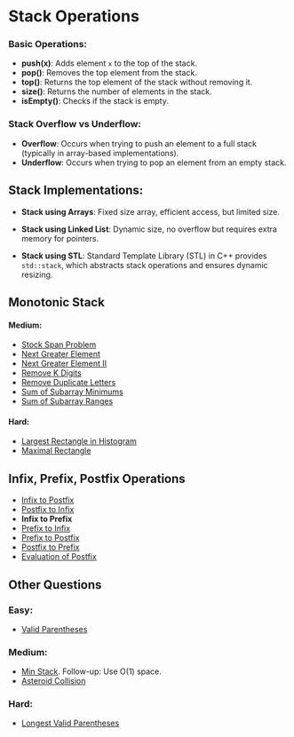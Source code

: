 # Stack Operations

### Basic Operations:
- **push(x)**: Adds element `x` to the top of the stack.
- **pop()**: Removes the top element from the stack.
- **top()**: Returns the top element of the stack without removing it.
- **size()**: Returns the number of elements in the stack.
- **isEmpty()**: Checks if the stack is empty.

### Stack Overflow vs Underflow:
- **Overflow**: Occurs when trying to push an element to a full stack (typically in array-based implementations).
- **Underflow**: Occurs when trying to pop an element from an empty stack.

## Stack Implementations:
- **Stack using Arrays**: Fixed size array, efficient access, but limited size.
   
- **Stack using Linked List**: Dynamic size, no overflow but requires extra memory for pointers.

- **Stack using STL**: Standard Template Library (STL) in C++ provides `std::stack`, which abstracts stack operations and ensures dynamic resizing.

## Monotonic Stack

#### Medium:
- [Stock Span Problem](https://www.geeksforgeeks.org/problems/stock-span-problem-1587115621/1)
- [Next Greater Element](https://www.geeksforgeeks.org/problems/next-larger-element-1587115620/1)
- [Next Greater Element II](https://leetcode.com/problems/next-greater-element-ii/description/)
- [Remove K Digits](https://leetcode.com/problems/remove-k-digits/description/)
- [Remove Duplicate Letters](https://leetcode.com/problems/remove-duplicate-letters/description/)
- [Sum of Subarray Minimums](https://leetcode.com/problems/sum-of-subarray-minimums/description/)
- [Sum of Subarray Ranges](https://leetcode.com/problems/sum-of-subarray-ranges/description/)

#### Hard:
- [Largest Rectangle in Histogram](https://leetcode.com/problems/largest-rectangle-in-histogram/description/)
- [Maximal Rectangle](https://leetcode.com/problems/maximal-rectangle/description/)

## Infix, Prefix, Postfix Operations

- [Infix to Postfix](https://www.geeksforgeeks.org/problems/infix-to-postfix-1587115620/1)
- [Postfix to Infix](https://www.geeksforgeeks.org/problems/postfix-to-infix-conversion/0)
- **Infix to Prefix**
- [Prefix to Infix](https://www.geeksforgeeks.org/problems/prefix-to-infix-conversion/0)
- [Prefix to Postfix](https://www.geeksforgeeks.org/problems/prefix-to-postfix-conversion/0)
- [Postfix to Prefix](https://www.geeksforgeeks.org/problems/postfix-to-prefix-conversion/0)
- [Evaluation of Postfix](https://leetcode.com/problems/evaluate-reverse-polish-notation/description/)

## Other Questions

### Easy:
- [Valid Parentheses](https://leetcode.com/problems/valid-parentheses/description/)

### Medium:
- [Min Stack](https://leetcode.com/problems/min-stack/description/). Follow-up: Use O(1) space.
- [Asteroid Collision](https://leetcode.com/problems/asteroid-collision/description/)

### Hard:
- [Longest Valid Parentheses](https://www.geeksforgeeks.org/problems/longest-valid-parentheses5657/1)
